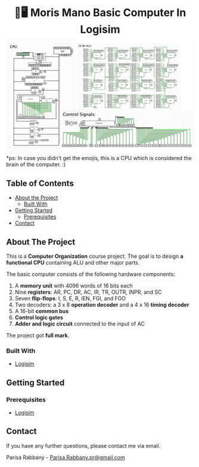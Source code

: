 

# <center> 🧠🖥 Moris Mano Basic Computer In Logisim</center>
![assembly demo](pic.jpg)

*ps: In case you didn't get the emojis, this is a CPU which is considered the brain of the computer. :)

## Table of Contents
 * [About the Project](#about-the-project)
	 * [Built With](#built-with)
 * [Getting Started](#getting-started)
	 * [Prerequisites](#prerequisites)
* [Contact](#contact)

<!-- ABOUT THE PROJECT -->
## About The Project
This is a **Computer Organization** course project. The goal is to design **a functional CPU** containing ALU and other major parts.

The basic computer consists of the following hardware components:
1. A **memory unit** with 4096 words of 16 bits each  
2. Nine **registers**: AR, PC, DR, AC, IR, TR, OUTR, INPR, and SC  
3. Seven **flip-flops**: I, S, E, R, lEN, FGI, and FGO  
4. Two decoders: a 3 x 8 **operation decoder** and a 4 x 16 **timing decoder**
5. A 16-bit **common bus**  
6. **Control logic gates**  
7. **Adder and logic circuit** connected to the input of AC

The project got **full mark**.

### Built With
* [Logisim](http://www.cburch.com/logisim/)

<!-- GETTING STARTED -->
## Getting Started

### Prerequisites
- [Logisim](http://www.cburch.com/logisim/)

<!-- CONTACT -->
## Contact
If you have any further questions, please contact me via email.

Parisa Rabbany - Parisa.Rabbany.pr@gmail.com
